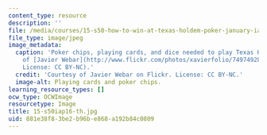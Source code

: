 ```yaml
---
content_type: resource
description: ''
file: /media/courses/15-s50-how-to-win-at-texas-holdem-poker-january-iap-2016/881e38f83be2b96be868a192b84c0809_15-s50iap16-th.jpg
file_type: image/jpeg
image_metadata:
  caption: 'Poker chips, playing cards, and dice needed to play Texas Hold''em. (Courtesy
    of [Javier Webar](http://www.flickr.com/photos/xavierfolio/749749280/) on Flickr.
    License: CC BY-NC).'
  credit: 'Courtesy of Javier Webar on Flickr. License: CC BY-NC.'
  image-alt: Playing cards and poker chips.
learning_resource_types: []
ocw_type: OCWImage
resourcetype: Image
title: 15-s50iap16-th.jpg
uid: 881e38f8-3be2-b96b-e868-a192b84c0809
---
```

